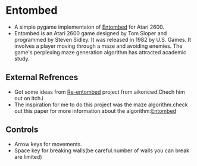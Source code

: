 # Entombed
- A simple pygame implementaion of <a href = "https://en.wikipedia.org/wiki/Entombed_(Atari_2600))https://en.wikipedia.org/wiki/Entombed_(Atari_2600)">Entombed</a> for Atari 2600.
- Entombed is an Atari 2600 game designed by Tom Sloper and programmed by Steven Sidley. It was released in 1982 by U.S. Games. It involves a player moving through a maze and avoiding enemies. The game's perplexing maze generation algorithm has attracted academic study.

## External Refrences
- Got some ideas from <a href="https://aikoncwd.itch.io/re-entombed">Re-entombed</a> project from aikoncwd.Chech him out on itch.i
-  The inspiration for me to do this project was the maze algorithm.check out this paper for more information about the algorithm:<a href="https://arxiv.org/ftp/arxiv/papers/1811/1811.02035.pdf">Entombed</a>

## Controls
- Arrow keys for movements.
- Space key for breaking walls(be careful.number of walls you can break are limited)
